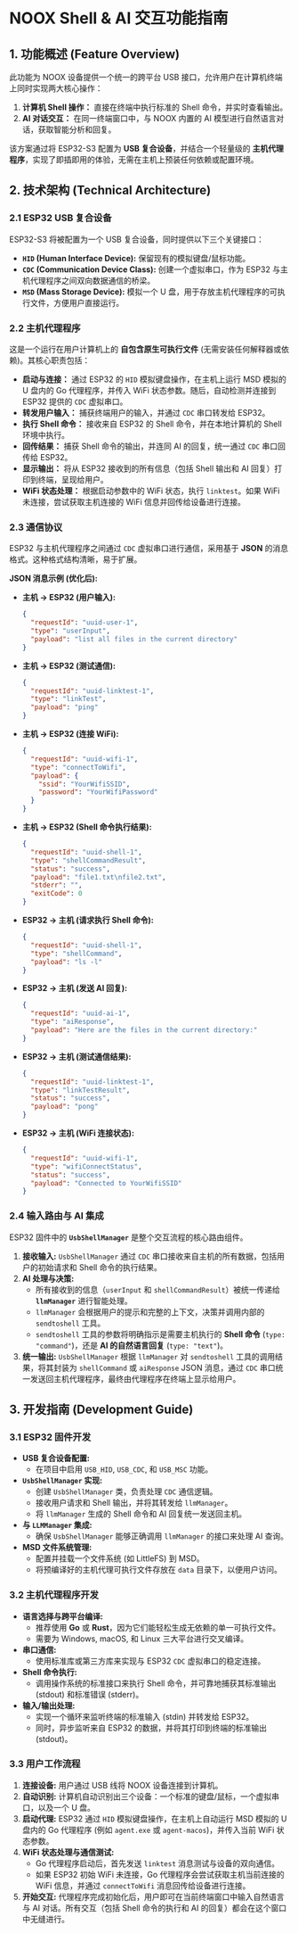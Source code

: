 # NOOX Shell & AI 交互功能指南

## 1. 功能概述 (Feature Overview)

此功能为 NOOX 设备提供一个统一的跨平台 USB 接口，允许用户在计算机终端上同时实现两大核心操作：

1.  **计算机 Shell 操作：** 直接在终端中执行标准的 Shell 命令，并实时查看输出。
2.  **AI 对话交互：** 在同一终端窗口中，与 NOOX 内置的 AI 模型进行自然语言对话，获取智能分析和回复。

该方案通过将 ESP32-S3 配置为 **USB 复合设备**，并结合一个轻量级的 **主机代理程序**，实现了即插即用的体验，无需在主机上预装任何依赖或配置环境。

## 2. 技术架构 (Technical Architecture)

### 2.1 ESP32 USB 复合设备

ESP32-S3 将被配置为一个 USB 复合设备，同时提供以下三个关键接口：

*   **`HID` (Human Interface Device):** 保留现有的模拟键盘/鼠标功能。
*   **`CDC` (Communication Device Class):** 创建一个虚拟串口，作为 ESP32 与主机代理程序之间双向数据通信的桥梁。
*   **`MSD` (Mass Storage Device):** 模拟一个 U 盘，用于存放主机代理程序的可执行文件，方便用户直接运行。

### 2.2 主机代理程序

这是一个运行在用户计算机上的 **自包含原生可执行文件** (无需安装任何解释器或依赖)。其核心职责包括：

*   **启动与连接：** 通过 ESP32 的 `HID` 模拟键盘操作，在主机上运行 MSD 模拟的 U 盘内的 Go 代理程序，并传入 WiFi 状态参数。随后，自动检测并连接到 ESP32 提供的 `CDC` 虚拟串口。
*   **转发用户输入：** 捕获终端用户的输入，并通过 `CDC` 串口转发给 ESP32。
*   **执行 Shell 命令：** 接收来自 ESP32 的 Shell 命令，并在本地计算机的 Shell 环境中执行。
*   **回传结果：** 捕获 Shell 命令的输出，并连同 AI 的回复，统一通过 `CDC` 串口回传给 ESP32。
*   **显示输出：** 将从 ESP32 接收到的所有信息（包括 Shell 输出和 AI 回复）打印到终端，呈现给用户。
*   **WiFi 状态处理：** 根据启动参数中的 WiFi 状态，执行 `linktest`。如果 WiFi 未连接，尝试获取主机连接的 WiFi 信息并回传给设备进行连接。

### 2.3 通信协议

ESP32 与主机代理程序之间通过 `CDC` 虚拟串口进行通信，采用基于 **JSON** 的消息格式。这种格式结构清晰，易于扩展。

**JSON 消息示例 (优化后):**

*   **主机 -> ESP32 (用户输入):**
    ```json
    {
      "requestId": "uuid-user-1",
      "type": "userInput",
      "payload": "list all files in the current directory"
    }
    ```
*   **主机 -> ESP32 (测试通信):**
    ```json
    {
      "requestId": "uuid-linktest-1",
      "type": "linkTest",
      "payload": "ping"
    }
    ```
*   **主机 -> ESP32 (连接 WiFi):**
    ```json
    {
      "requestId": "uuid-wifi-1",
      "type": "connectToWifi",
      "payload": {
        "ssid": "YourWifiSSID",
        "password": "YourWifiPassword"
      }
    }
    ```
*   **主机 -> ESP32 (Shell 命令执行结果):**
    ```json
    {
      "requestId": "uuid-shell-1",
      "type": "shellCommandResult",
      "status": "success",
      "payload": "file1.txt\nfile2.txt",
      "stderr": "",
      "exitCode": 0
    }
    ```

*   **ESP32 -> 主机 (请求执行 Shell 命令):**
    ```json
    {
      "requestId": "uuid-shell-1",
      "type": "shellCommand",
      "payload": "ls -l"
    }
    ```
*   **ESP32 -> 主机 (发送 AI 回复):**
    ```json
    {
      "requestId": "uuid-ai-1",
      "type": "aiResponse",
      "payload": "Here are the files in the current directory:"
    }
    ```
*   **ESP32 -> 主机 (测试通信结果):**
    ```json
    {
      "requestId": "uuid-linktest-1",
      "type": "linkTestResult",
      "status": "success",
      "payload": "pong"
    }
    ```
*   **ESP32 -> 主机 (WiFi 连接状态):**
    ```json
    {
      "requestId": "uuid-wifi-1",
      "type": "wifiConnectStatus",
      "status": "success",
      "payload": "Connected to YourWifiSSID"
    }
    ```

### 2.4 输入路由与 AI 集成

ESP32 固件中的 **`UsbShellManager`** 是整个交互流程的核心路由组件。

1.  **接收输入:** `UsbShellManager` 通过 `CDC` 串口接收来自主机的所有数据，包括用户的初始请求和 Shell 命令的执行结果。
2.  **AI 处理与决策:**
    *   所有接收到的信息（`userInput` 和 `shellCommandResult`）被统一传递给 **`llmManager`** 进行智能处理。
    *   `llmManager` 会根据用户的提示和完整的上下文，决策并调用内部的 `sendtoshell` 工具。
    *   `sendtoshell` 工具的参数将明确指示是需要主机执行的 **Shell 命令** (`type: "command"`)，还是 **AI 的自然语言回复** (`type: "text"`)。
3.  **统一输出:** `UsbShellManager` 根据 `llmManager` 对 `sendtoshell` 工具的调用结果，将其封装为 `shellCommand` 或 `aiResponse` JSON 消息，通过 `CDC` 串口统一发送回主机代理程序，最终由代理程序在终端上显示给用户。

## 3. 开发指南 (Development Guide)

### 3.1 ESP32 固件开发

*   **USB 复合设备配置:**
    *   在项目中启用 `USB_HID`, `USB_CDC`, 和 `USB_MSC` 功能。
*   **`UsbShellManager` 实现:**
    *   创建 `UsbShellManager` 类，负责处理 `CDC` 通信逻辑。
    *   接收用户请求和 Shell 输出，并将其转发给 `llmManager`。
    *   将 `llmManager` 生成的 Shell 命令和 AI 回复统一发送回主机。
*   **与 `LLMManager` 集成:**
    *   确保 `UsbShellManager` 能够正确调用 `llmManager` 的接口来处理 AI 查询。
*   **MSD 文件系统管理:**
    *   配置并挂载一个文件系统 (如 LittleFS) 到 MSD。
    *   将预编译好的主机代理可执行文件存放在 `data` 目录下，以便用户访问。

### 3.2 主机代理程序开发

*   **语言选择与跨平台编译:**
    *   推荐使用 **Go** 或 **Rust**，因为它们能轻松生成无依赖的单一可执行文件。
    *   需要为 Windows, macOS, 和 Linux 三大平台进行交叉编译。
*   **串口通信:**
    *   使用标准库或第三方库来实现与 ESP32 `CDC` 虚拟串口的稳定连接。
*   **Shell 命令执行:**
    *   调用操作系统的标准接口来执行 Shell 命令，并可靠地捕获其标准输出 (stdout) 和标准错误 (stderr)。
*   **输入/输出处理:**
    *   实现一个循环来监听终端的标准输入 (stdin) 并转发给 ESP32。
    *   同时，异步监听来自 ESP32 的数据，并将其打印到终端的标准输出 (stdout)。

### 3.3 用户工作流程

1.  **连接设备:** 用户通过 USB 线将 NOOX 设备连接到计算机。
2.  **自动识别:** 计算机自动识别出三个设备：一个标准的键盘/鼠标，一个虚拟串口，以及一个 U 盘。
3.  **启动代理:** ESP32 通过 `HID` 模拟键盘操作，在主机上自动运行 MSD 模拟的 U 盘内的 Go 代理程序 (例如 `agent.exe` 或 `agent-macos`)，并传入当前 WiFi 状态参数。
4.  **WiFi 状态处理与通信测试:**
    *   Go 代理程序启动后，首先发送 `linktest` 消息测试与设备的双向通信。
    *   如果 ESP32 初始 WiFi 未连接，Go 代理程序会尝试获取主机当前连接的 WiFi 信息，并通过 `connectToWifi` 消息回传给设备进行连接。
5.  **开始交互:** 代理程序完成初始化后，用户即可在当前终端窗口中输入自然语言与 AI 对话。所有交互（包括 Shell 命令的执行和 AI 的回复）都会在这个窗口中无缝进行。
